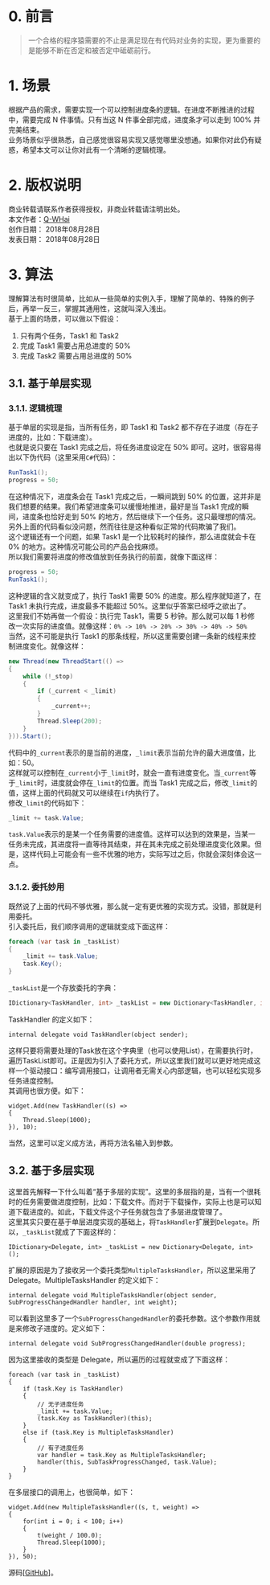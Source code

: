 # 0. 前言
> 一个合格的程序猿需要的不止是满足现在有代码对业务的实现，更为重要的是能够不断在否定和被否定中砥砺前行。

# 1. 场景
根据产品的需求，需要实现一个可以控制进度条的逻辑。在进度不断推进的过程中，需要完成 N 件事情。只有当这 N 件事全部完成，进度条才可以走到 100% 并完美结束。<br>
业务场景似乎很熟悉，自己感觉很容易实现又感觉哪里没想通。如果你对此仍有疑惑，希望本文可以让你对此有一个清晰的逻辑梳理。

# 2. 版权说明
商业转载请联系作者获得授权，非商业转载请注明出处。<br>
本文作者：[Q-WHai](https://blog.csdn.net/lemon_tree12138)<br>
创作日期： 2018年08月28日<br>
发表日期： 2018年08月28日

# 3. 算法
理解算法有时很简单，比如从一些简单的实例入手，理解了简单的、特殊的例子后，再举一反三，掌握其通用性，这就叫深入浅出。<br>
基于上面的场景，可以做以下假设：<br>
1. 只有两个任务，Task1 和 Task2
2. 完成 Task1 需要占用总进度的 50%
3. 完成 Task2 需要占用总进度的 50%

## 3.1. 基于单层实现
### 3.1.1. 逻辑梳理
基于单层的实现是指，当所有任务，即 Task1 和 Task2 都不存在子进度（存在子进度的，比如：下载进度）。<br>
也就是说只要在 Task1 完成之后，将任务进度设定在 50% 即可。这时，很容易得出以下伪代码（这里采用`C#`代码）：
```C#
RunTask1();
progress = 50;
```
在这种情况下，进度条会在 Task1 完成之后，一瞬间跳到 50% 的位置，这并非是我们想要的结果。我们希望进度条可以缓慢地推进，最好是当 Task1 完成的瞬间，进度条也恰好走到 50% 的地方，然后继续下一个任务。这只最理想的情况。<br>
另外上面的代码看似没问题，然而往往是这种看似正常的代码欺骗了我们。<br>
这个逻辑还有一个问题，如果 Task1 是一个比较耗时的操作，那么进度就会卡在 0% 的地方。这种情况可能公司的产品会找麻烦。<br>
所以我们需要将进度的修改值放到任务执行的前面，就像下面这样：
```C#
progress = 50;
RunTask1();
```
这种逻辑的含义就变成了，执行 Task1 需要 50% 的进度。那么程序就知道了，在 Task1 未执行完成，进度最多不能超过 50%。这里似乎答案已经呼之欲出了。<br>
这里我们不妨再做一个假设：执行完 Task1，需要 5 秒钟。那么就可以每 1 秒修改一次实际的进度值。就像这样：`0% -> 10% -> 20% -> 30% -> 40% -> 50%`<br>
当然，这不可能是执行 Task1 的那条线程，所以这里需要创建一条新的线程来控制进度变化。就像这样：
```C#
new Thread(new ThreadStart(() =>
{
    while (!_stop)
    {
        if (_current < _limit)
        {
            _current++;
        }
        Thread.Sleep(200);
    }
})).Start();
```
代码中的`_current`表示的是当前的进度，`_limit`表示当前允许的最大进度值，比如：50。<br>
这样就可以控制在`_current`小于`_limit`时，就会一直有进度变化。当`_current`等于`_limit`时，进度就会停在`_limit`的位置。而当 Task1 完成之后，修改`_limit`的值，这样上面的代码就又可以继续在`if`内执行了。<br>
修改`_limit`的代码如下：
```C#
_limit += task.Value;
```
`task.Value`表示的是某一个任务需要的进度值。这样可以达到的效果是，当某一任务未完成，其进度将一直等待其结束，并在其未完成之前处理进度变化效果。但是，这样代码上可能会有一些不优雅的地方，实际写过之后，你就会深刻体会这一点。

### 3.1.2. 委托妙用
既然说了上面的代码不够优雅，那么就一定有更优雅的实现方式。没错，那就是利用委托。<br>
引入委托后，我们顺序调用的逻辑就变成下面这样：
```C#
foreach (var task in _taskList)
{
    _limit += task.Value;
    task.Key();
}
```
`_taskList`是一个存放委托的字典：
```C#
IDictionary<TaskHandler, int> _taskList = new Dictionary<TaskHandler, int>();
```
TaskHandler 的定义如下：
```
internal delegate void TaskHandler(object sender);
```

这样只要将需要处理的Task放在这个字典里（也可以使用List），在需要执行时，遍历TaskList即可。正是因为引入了委托方式，所以这里我们就可以更好地完成这样一个驱动接口：编写调用接口，让调用者无需关心内部逻辑，也可以轻松实现多任务进度控制。<br>
其调用也很方便。如下：
```
widget.Add(new TaskHandler((s) =>
{
    Thread.Sleep(1000);
}), 10);
```
当然，这里可以定义成方法，再将方法名输入到参数。

## 3.2. 基于多层实现
这里首先解释一下什么叫着“基于多层的实现”。这里的多层指的是，当有一个很耗时的任务需要做进度控制，比如：下载文件。而对于下载操作，实际上也是可以知道下载进度的。如此，下载文件这个子任务就包含了多层进度管理了。<br>
这里其实只要在基于单层进度实现的基础上，将`TaskHandler`扩展到`Delegate`。所以，`_taskList`就成了下面这样的：
```
IDictionary<Delegate, int> _taskList = new Dictionary<Delegate, int>();
```
扩展的原因是为了接收另一个委托类型`MultipleTasksHandler`，所以这里采用了Delegate。MultipleTasksHandler 的定义如下：
```
internal delegate void MultipleTasksHandler(object sender, SubProgressChangedHandler handler, int weight);
```
可以看到这里多了一个`SubProgressChangedHandler`的委托参数。这个参数作用就是来修改子进度的。定义如下：
```
internal delegate void SubProgressChangedHandler(double progress);
```

因为这里接收的类型是 Delegate，所以遍历的过程就变成了下面这样：
```
foreach (var task in _taskList)
{
    if (task.Key is TaskHandler)
    {
        // 无子进度任务
        _limit += task.Value;
        (task.Key as TaskHandler)(this);
    }
    else if (task.Key is MultipleTasksHandler)
    {
        // 有子进度任务
        var handler = task.Key as MultipleTasksHandler;
        handler(this, SubTaskProgressChanged, task.Value);
    }
}
```

在多层接口的调用上，也很简单，如下：
```
widget.Add(new MultipleTasksHandler((s, t, weight) =>
{
    for(int i = 0; i < 100; i++)
    {
        t(weight / 100.0);
        Thread.Sleep(1000);
    }
}), 50);
```

源码[[GitHub](https://github.com/DemoForBlog/ProgressDrive)]。
